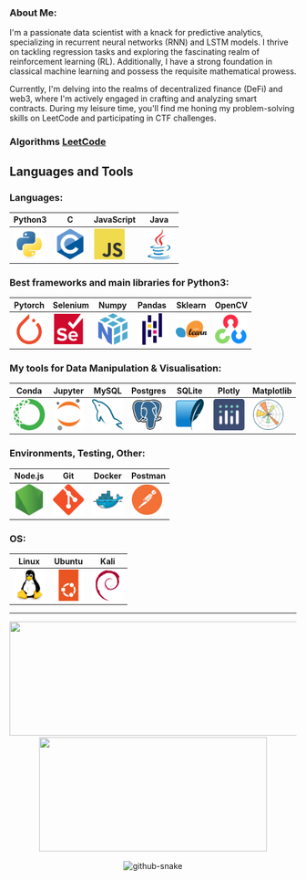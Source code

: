 
### About Me:    
I'm a passionate data scientist with a knack for predictive analytics, specializing in recurrent neural networks (RNN) and LSTM models. I thrive on tackling regression tasks and exploring the fascinating realm of reinforcement learning (RL). Additionally, I have a strong foundation in classical machine learning and possess the requisite mathematical prowess.

Currently, I'm delving into the realms of decentralized finance (DeFi) and web3, where I'm actively engaged in crafting and analyzing smart contracts. During my leisure time, you'll find me honing my problem-solving skills on LeetCode and participating in CTF challenges.
       
### Algorithms [LeetCode](https://leetcode.com/#)

## Languages and Tools

<div>

### Languages:

| Python3 | C | JavaScript | Java |
|---------|---|------------|------|
| <img src="https://github.com/devicons/devicon/blob/master/icons/python/python-original.svg" alt="Python" width="55" height="55"/> | <img src="https://github.com/devicons/devicon/blob/master/icons/c/c-original.svg" alt="C" width="55" height="55"/> | <img src="https://github.com/devicons/devicon/blob/master/icons/javascript/javascript-original.svg" alt="JavaScript" width="55" height="55"/> | <img src="https://github.com/devicons/devicon/blob/master/icons/java/java-original.svg" alt="Java" width="55" height="55"/> |

  

### Best frameworks and main libraries for Python3:

| Pytorch | Selenium | Numpy | Pandas | Sklearn | OpenCV |
|---------|----------|-------|--------|---------|--------|
| <img src="https://github.com/devicons/devicon/blob/master/icons/pytorch/pytorch-original.svg" alt="Pytorch" width="55" height="55"/> | <img src="https://github.com/devicons/devicon/blob/master/icons/selenium/selenium-original.svg" alt="Selenium" width="55" height="55"/> | <img src="https://github.com/devicons/devicon/blob/master/icons/numpy/numpy-original.svg" alt="Numpy" width="55" height="55"/> | <img src="https://github.com/devicons/devicon/blob/master/icons/pandas/pandas-original.svg" alt="Pandas" width="55" height="55"/> | <img src="https://github.com/devicons/devicon/blob/master/icons/scikitlearn/scikitlearn-original.svg" title="sklearn" alt="sklearn" width="55" height="55"/>| <img src="https://github.com/devicons/devicon/blob/master/icons/opencv/opencv-original.svg" alt="OpenCV" width="55" height="55"/> |

  

### My tools for Data Manipulation & Visualisation:

| Conda | Jupyter | MySQL | Postgres | SQLite | Plotly | Matplotlib |
|-------|---------|-------|----------|--------|--------|------------|
| <img src="https://github.com/devicons/devicon/blob/master/icons/anaconda/anaconda-original.svg" alt="Conda" width="55" height="55"/> | <img src="https://github.com/devicons/devicon/blob/master/icons/jupyter/jupyter-original.svg" alt="Jupyter" width="55" height="55"/> | <img src="https://github.com/devicons/devicon/blob/master/icons/mysql/mysql-original.svg" alt="MySQL" width="55" height="55"/> | <img src="https://github.com/devicons/devicon/blob/master/icons/postgresql/postgresql-original.svg" alt="Postgres" width="55" height="55"/> | <img src="https://github.com/devicons/devicon/blob/master/icons/sqlite/sqlite-original.svg" alt="SQLite" width="55" height="55"/> | <img src="https://github.com/devicons/devicon/blob/master/icons/plotly/plotly-original.svg" alt="Plotly" width="55" height="55"/> | <img src="https://github.com/devicons/devicon/blob/master/icons/matplotlib/matplotlib-original.svg" alt="Matplotlib" width="55" height="55"/> |

  

### Environments, Testing, Other:

| Node.js | Git | Docker | Postman |
|---------|-----|--------|---------|
| <img src="https://github.com/devicons/devicon/blob/master/icons/nodejs/nodejs-original.svg" alt="Node.js" width="55" height="55"/> | <img src="https://github.com/devicons/devicon/blob/master/icons/git/git-original.svg" alt="Git" width="55" height="55"/> | <img src="https://github.com/devicons/devicon/blob/master/icons/docker/docker-original.svg" alt="Docker" width="55" height="55"/> | <img src="https://github.com/devicons/devicon/blob/master/icons/postman/postman-original.svg" alt="Postman" width="55" height="55"/> |

  

### OS:

| Linux | Ubuntu | Kali |
|-------|--------|------|
| <img src="https://github.com/devicons/devicon/blob/master/icons/linux/linux-original.svg" alt="Linux" width="55" height="55"/> | <img src="https://github.com/devicons/devicon/blob/master/icons/ubuntu/ubuntu-plain.svg" alt="Ubuntu" width="55" height="55"/> | <img src="https://github.com/devicons/devicon/blob/master/icons/debian/debian-original.svg" alt="Kali" width="55" height="55"/> |

</div>

---

<p align="center">
  <img width="600" height="200" src="https://github-readme-stats.vercel.app/api?username=omkar-borhade&show_icons=true&theme=vision-friendly-dark">
  <img width="400" height="200" src="https://github-readme-stats.vercel.app/api/top-langs/?username=omkar-borhade&size_weight=0.0005&count_weight=0.3&layout=compact&theme=vision-friendly-dark">
</p>

<div align="center">
  <img width="800" alt="github-snake" src="https://raw.githubusercontent.com/Platane/snk/master/sample.svg">
</div>

<div align="center">
  <img src="https://komarev.com/ghpvc/?username=omkar-borhade&style=for-the-badge&color=orange" alt=""/>
</div>

